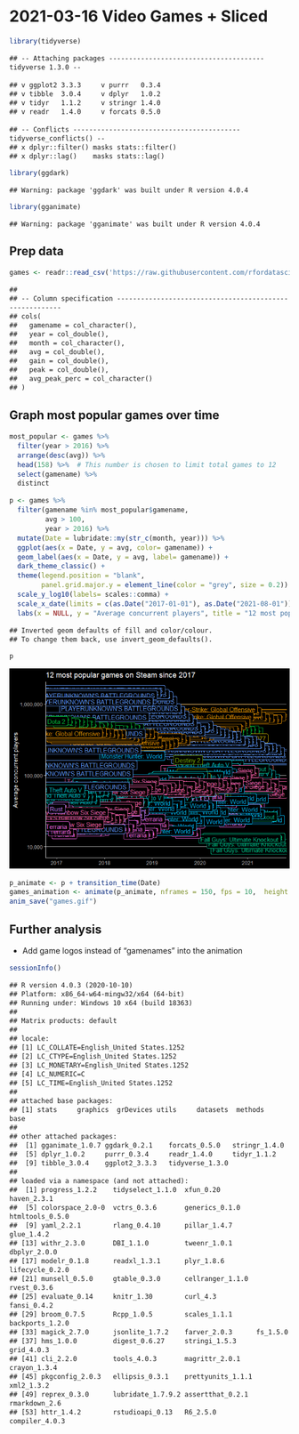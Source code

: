 2021-03-16 Video Games + Sliced
================

``` r
library(tidyverse)
```

    ## -- Attaching packages --------------------------------------- tidyverse 1.3.0 --

    ## v ggplot2 3.3.3     v purrr   0.3.4
    ## v tibble  3.0.4     v dplyr   1.0.2
    ## v tidyr   1.1.2     v stringr 1.4.0
    ## v readr   1.4.0     v forcats 0.5.0

    ## -- Conflicts ------------------------------------------ tidyverse_conflicts() --
    ## x dplyr::filter() masks stats::filter()
    ## x dplyr::lag()    masks stats::lag()

``` r
library(ggdark)
```

    ## Warning: package 'ggdark' was built under R version 4.0.4

``` r
library(gganimate)
```

    ## Warning: package 'gganimate' was built under R version 4.0.4

## Prep data

``` r
games <- readr::read_csv('https://raw.githubusercontent.com/rfordatascience/tidytuesday/master/data/2021/2021-03-16/games.csv')
```

    ## 
    ## -- Column specification --------------------------------------------------------
    ## cols(
    ##   gamename = col_character(),
    ##   year = col_double(),
    ##   month = col_character(),
    ##   avg = col_double(),
    ##   gain = col_double(),
    ##   peak = col_double(),
    ##   avg_peak_perc = col_character()
    ## )

## Graph most popular games over time

``` r
most_popular <- games %>% 
  filter(year > 2016) %>% 
  arrange(desc(avg)) %>% 
  head(158) %>%  # This number is chosen to limit total games to 12
  select(gamename) %>% 
  distinct
```

``` r
p <- games %>% 
  filter(gamename %in% most_popular$gamename, 
         avg > 100,
         year > 2016) %>% 
  mutate(Date = lubridate::my(str_c(month, year))) %>% 
  ggplot(aes(x = Date, y = avg, color= gamename)) +
  geom_label(aes(x = Date, y = avg, label= gamename)) +
  dark_theme_classic() +
  theme(legend.position = "blank",
        panel.grid.major.y = element_line(color = "grey", size = 0.2)) +
  scale_y_log10(labels= scales::comma) +
  scale_x_date(limits = c(as.Date("2017-01-01"), as.Date("2021-08-01"))) +
  labs(x = NULL, y = "Average concurrent players", title = "12 most popular games on Steam since 2017")
```

    ## Inverted geom defaults of fill and color/colour.
    ## To change them back, use invert_geom_defaults().

``` r
p
```

![](2021-03-16-Video-Games-+-Sliced_files/figure-gfm/Plot-1.png)<!-- -->

``` r
p_animate <- p + transition_time(Date)
games_animation <- animate(p_animate, nframes = 150, fps = 10,  height = 12, width = 14, units = "cm", res = 96)
anim_save("games.gif")
```

## Further analysis

  - Add game logos instead of “gamenames” into the animation

<!-- end list -->

``` r
sessionInfo()
```

    ## R version 4.0.3 (2020-10-10)
    ## Platform: x86_64-w64-mingw32/x64 (64-bit)
    ## Running under: Windows 10 x64 (build 18363)
    ## 
    ## Matrix products: default
    ## 
    ## locale:
    ## [1] LC_COLLATE=English_United States.1252 
    ## [2] LC_CTYPE=English_United States.1252   
    ## [3] LC_MONETARY=English_United States.1252
    ## [4] LC_NUMERIC=C                          
    ## [5] LC_TIME=English_United States.1252    
    ## 
    ## attached base packages:
    ## [1] stats     graphics  grDevices utils     datasets  methods   base     
    ## 
    ## other attached packages:
    ##  [1] gganimate_1.0.7 ggdark_0.2.1    forcats_0.5.0   stringr_1.4.0  
    ##  [5] dplyr_1.0.2     purrr_0.3.4     readr_1.4.0     tidyr_1.1.2    
    ##  [9] tibble_3.0.4    ggplot2_3.3.3   tidyverse_1.3.0
    ## 
    ## loaded via a namespace (and not attached):
    ##  [1] progress_1.2.2    tidyselect_1.1.0  xfun_0.20         haven_2.3.1      
    ##  [5] colorspace_2.0-0  vctrs_0.3.6       generics_0.1.0    htmltools_0.5.0  
    ##  [9] yaml_2.2.1        rlang_0.4.10      pillar_1.4.7      glue_1.4.2       
    ## [13] withr_2.3.0       DBI_1.1.0         tweenr_1.0.1      dbplyr_2.0.0     
    ## [17] modelr_0.1.8      readxl_1.3.1      plyr_1.8.6        lifecycle_0.2.0  
    ## [21] munsell_0.5.0     gtable_0.3.0      cellranger_1.1.0  rvest_0.3.6      
    ## [25] evaluate_0.14     knitr_1.30        curl_4.3          fansi_0.4.2      
    ## [29] broom_0.7.5       Rcpp_1.0.5        scales_1.1.1      backports_1.2.0  
    ## [33] magick_2.7.0      jsonlite_1.7.2    farver_2.0.3      fs_1.5.0         
    ## [37] hms_1.0.0         digest_0.6.27     stringi_1.5.3     grid_4.0.3       
    ## [41] cli_2.2.0         tools_4.0.3       magrittr_2.0.1    crayon_1.3.4     
    ## [45] pkgconfig_2.0.3   ellipsis_0.3.1    prettyunits_1.1.1 xml2_1.3.2       
    ## [49] reprex_0.3.0      lubridate_1.7.9.2 assertthat_0.2.1  rmarkdown_2.6    
    ## [53] httr_1.4.2        rstudioapi_0.13   R6_2.5.0          compiler_4.0.3
